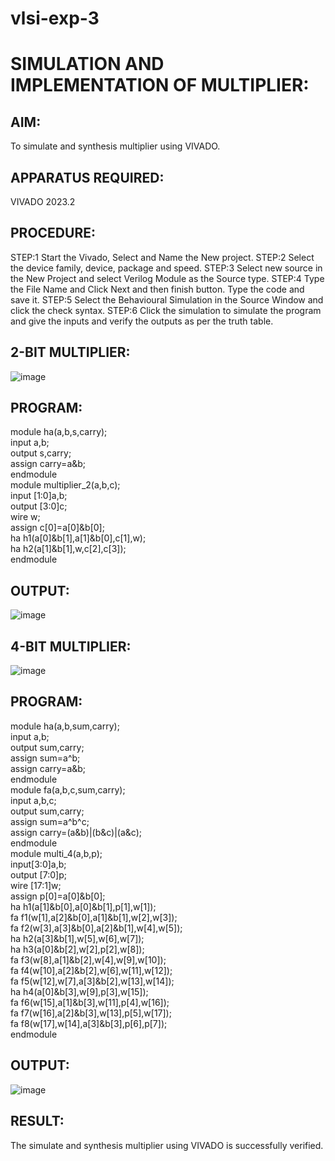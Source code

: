 # vlsi-exp-3

# SIMULATION AND IMPLEMENTATION OF MULTIPLIER:

## AIM:

 To simulate and synthesis multiplier using VIVADO.

 ## APPARATUS REQUIRED:

 VIVADO 2023.2

## PROCEDURE:

STEP:1 Start the Vivado, Select and Name the New project.
STEP:2 Select the device family, device, package and speed.
STEP:3 Select new source in the New Project and select Verilog Module as the
Source type.
STEP:4 Type the File Name and Click Next and then finish button. Type the code
and save it.
STEP:5 Select the Behavioural Simulation in the Source Window and click the check
syntax.
STEP:6 Click the simulation to simulate the program and give the inputs and verify
the outputs as per the truth table.



## 2-BIT MULTIPLIER:

![image](https://github.com/Gokulnaath03/vlsi-exp-3/assets/167178811/ed593f34-809d-4ffa-962b-f035f52820ea)

## PROGRAM:

module ha(a,b,s,carry);<br>
input a,b;<br>
output s,carry;<br>
assign carry=a&b;<br>
endmodule<br>
module multiplier_2(a,b,c);<br>
input [1:0]a,b;<br>
output [3:0]c;<br>
wire w;<br>
assign c[0]=a[0]&b[0];<br>
ha h1(a[0]&b[1],a[1]&b[0],c[1],w);<br>
ha h2(a[1]&b[1],w,c[2],c[3]);<br>
endmodule

## OUTPUT:

![image](https://github.com/Gokulnaath03/vlsi-exp-3/assets/167178811/7c98dbcc-98fa-4f12-8569-cf1aea46406d)

## 4-BIT MULTIPLIER:

![image](https://github.com/Gokulnaath03/vlsi-exp-3/assets/167178811/a5a2d057-c3d6-475b-8c81-3e5fe30fa67c)


## PROGRAM:

module ha(a,b,sum,carry);<br>
input a,b;<br>
output sum,carry;<br>
assign sum=a^b;<br>
assign carry=a&b;<br>
endmodule<br>
module fa(a,b,c,sum,carry);<br>
input a,b,c;<br>
output sum,carry;<br>
assign sum=a^b^c;<br>
assign carry=(a&b)|(b&c)|(a&c);<br>
endmodule<br>
module multi_4(a,b,p);<br>
input[3:0]a,b;<br>
output [7:0]p;<br>
wire [17:1]w;<br>
assign p[0]=a[0]&b[0];<br>
ha h1(a[1]&b[0],a[0]&b[1],p[1],w[1]);<br>
fa f1(w[1],a[2]&b[0],a[1]&b[1],w[2],w[3]);<br>
fa f2(w[3],a[3]&b[0],a[2]&b[1],w[4],w[5]);<br>
ha h2(a[3]&b[1],w[5],w[6],w[7]);<br>
ha h3(a[0]&b[2],w[2],p[2],w[8]);<br>
fa f3(w[8],a[1]&b[2],w[4],w[9],w[10]);<br>
fa f4(w[10],a[2]&b[2],w[6],w[11],w[12]);<br>
fa f5(w[12],w[7],a[3]&b[2],w[13],w[14]);<br>
ha h4(a[0]&b[3],w[9],p[3],w[15]);<br>
fa f6(w[15],a[1]&b[3],w[11],p[4],w[16]);<br>
fa f7(w[16],a[2]&b[3],w[13],p[5],w[17]);<br>
fa f8(w[17],w[14],a[3]&b[3],p[6],p[7]);<br>
endmodule


## OUTPUT:

![image](https://github.com/Gokulnaath03/vlsi-exp-3/assets/167178811/29696d5d-e8b8-4214-8c03-4930f9437233)

## RESULT:

The simulate and synthesis multiplier using VIVADO is successfully verified.
